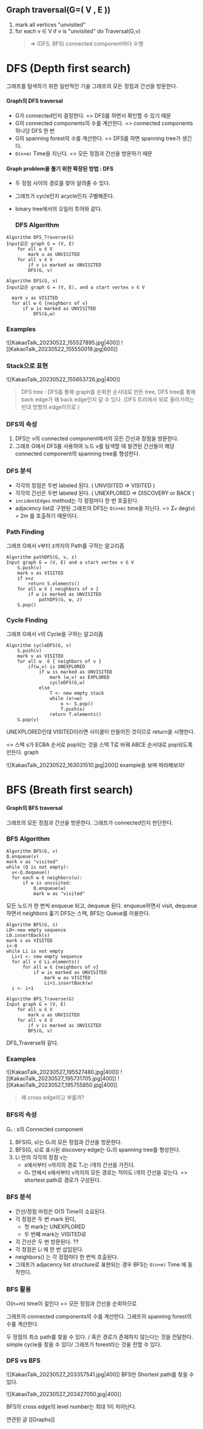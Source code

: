 ## Graph traversal(G=( V , E ))
1. mark all vertices "unvisited"
2. for each v ∈ V
		if v is "unvisited"
		 do Traversal(G,v)
	  >=> (DFS, BFS) connected component마다 수행
		 
# DFS (Depth first search)
그래프를 탐색하기 위한 일반적인 기술
그래프의 모든 정점과 간선을 방문한다.
#### Graph의 DFS traversal
* G가 connected인지 결정한다.
	=> DFS를 하면서 확인할 수 있기 때문
* G의 connected components의 수를 계산한다.
	=> connected components 하나당 DFS 한 번
* G의 spanning forest의 수를 계산한다.
	=> DFS를 하면 spanning tree가 생긴다.
* `O(n+m)` Time을 지닌다.
	=> 모든 정점과 간선을 방문하기 때문
#### Graph problem을 풀기 위한 확장된 방법 : DFS
* 두 정점 사이의 경로를 찾아 알려줄 수 있다.
* 그래프가 cycle인지 acycle인지 구별해준다.
* binary tree에서의 오일러 투어와 같다.
  
  ### DFS Algorithm
  
```
Algorithm DFS_Traverse(G)
Input값은 graph G = (V, E)
	for all u ∈ V
		mark u as UNVISITED
	for all v ∈ V
		if v is marked as UNVISITED
		DFS(G, v)
```
  
  ```
Algorithm DFS(G, v)
Input값은 graph G = (V, E), and a start vertex v ∈ V

	mark v as VISITED
	for all w ∈ {neighbors of v}
		if w is marked as UNVISITED
			DFS(G,w)
```

### Examples
![[KakaoTalk_20230522_155527895.jpg|400]]
![[KakaoTalk_20230522_155550019.jpg|600]]
### Stack으로 표현
![[KakaoTalk_20230522_155653726.jpg|400]]

> DFS tree : DFS를 통해 graph를 순회한 순서대로 만든 tree, 
> DFS tree를 통해 back edge가 왜 back edge인지 알 수 있다. (DFS 트리에서 위로 올라가려는 반대 방향의 edge이므로 )


### DFS의 속성
1. DFS는 v의 connected component에서의 모든 간선과 정점을 방문한다.
2. 그래프 G에서 DFS를 사용하여 노드 v를 탐색할 때 발견된 간선들이 해당 connected component의 spanning tree를 형성한다.

### DFS 분석
* 각각의 정점은 두번 labeled 된다. ( UNVISITED => VISITED )
* 각각의 간선은 두번 labeled 된다. ( UNEXPLORED => DISCOVERY or BACK )
* `incidentEdges` method는 각 정점마다 한 번 호출된다.
* adjacency list로 구현된 그래프의 DFS는 `O(n+m)` time을 지닌다.
=>  Σ<span style="font-size:12px">v</span> deg(v) = 2m 를 호출하기 때문이다.

### Path Finding

그래프 G에서 v부터 z까지의 Path를 구하는 알고리즘
```
Algorithm pathDFS(G, v, z)
Input graph G = (V, E) and a start vertex v ∈ V
	S.push(v)
	mark v as VISITED
	if v=z
		return S.elements()
	for all w ∈ { neighbors of v }
		if w is marked as UNVISITED
			pathDFS(G, w, z)
	S.pop()
```

### Cycle Finding

그래프 G에서 v의 Cycle을 구하는 알고리즘
```
Algorithm cycleDFS(G, v)
	S.push(v)
	mark v as VISITED
	for all w  ∈ { neighbors of v }
		if(w,v) is UNEXPLORED
			if w is marked as UNVISITED
				mark (w,v) as EXPLORED
				cycleDFS(G,w)
			else
				T <- new empty stack
				while (o!=w)
					o <- S.pop()
					T.push(o)
				return T.elements()
	S.pop(v)
```
UNEXPLORED인데 VISITED이라면 사이클이 만들어진 것이므로 return을 시행한다.

=> 스택 s가 ECBA 순서로 pop되는 것을 스택 T로 바꿔 ABCE 순서대로 pop되도록 만든다.
graph

![[KakaoTalk_20230522_163031510.jpg|200]]
example을 보며 따라해보자!

# BFS (Breath first search)
#### Graph의 BFS traversal
그래프의 모든 정점과 간선을 방문한다.
그래프가 connected인지 판단한다.

### BFS Algorithm

  ``` 교수님 pseudo code
Algorithm BFS(G, v)
Q.enqueue(v)
mark v as "visited"
while (Q is not empty):
	u<-Q.dequeue()
	for each w ∈ neighbors(u):
		if w is unvisited:
			Q.enqueue(w)
			mark w as "visited"
```
모든 노드가 한 번씩 enqueue 되고, dequeue 된다.
enqueue하면서 visit, dequeue하면서 neighbors 훑기
DFS는 스택, BFS는 Queue를 이용한다.

  ``` 강의노트 pseudo code
Algorithm BFS(G, s)
L0<-new empty sequence
L0.insertBack(s)
mark s as VISITED
i<-0
while Li is not empty
	Li+1 <- new empty sequence
	for all v ∈ Li.elements()
		for all w ∈ {neighbors of v}
			if w is marked as UNVISITED
				mark w as VISITED
				Li+1.insertBack(w)
	i <- i+1
```

```
Algorithm BFS_Traverse(G)
Input graph G = (V, E)
	for all u ∈ V
		mark u as UNVISITED
	for all v ∈ V
		if v is marked as UNVISITED
		BFS(G, v)
```
  DFS_Traverse와 같다.

### Examples

![[KakaoTalk_20230527_195527480.jpg|400]]
![[KakaoTalk_20230527_195731705.jpg|400]]
![[KakaoTalk_20230527_195755850.jpg|400]]

> 왜 cross edge라고 부를까?


### BFS의 속성
G<span style="font-size:9px">s</span> : s의 Connected component
1. BFS(G, s)는 G<span style="font-size:9px">s</span>의 모든 정점과 간선을 방문한다.
2. BFS(G, s)로 표시된 discovery edge는 G<span style="font-size:9px">s</span>의 spanning tree를 형성한다.
3. Li 안의 각각의 정점 v는
	* s에서부터 v까지의 경로 T<span style="font-size:9px">s</span>는 i개의 간선을 가진다.
	* G<span style="font-size:9px">s</span> 안에서 s에서부터 v까지의 모든 경로는 적어도 i개의 간선을 갖는다.
	=> shortest path로 경로가 구성된다.

### BFS 분석
* 간선/정점 마킹은 O(1) Time이 소요된다.
* 각 정점은 두 번 mark 된다,
	* 첫 mark는 UNEXPLORED
	* 두 번째 mark는 VISITED로
* 각 간선은 두 번 방문된다. ??
* 각 정점은 L<span style="font-size:11px">i</span> 에 한 번 삽입된다.
* neighbors() 는 각 정점마다 한 번씩 호출된다.
* 그래프가 adjacency list structure로 표현되는 경우 BFS는 `O(n+m)` Time 에 동작한다. 

### BFS 활용
O(n+m) time이 걸린다 => 모든 정점과 간선을 순회하므로

그래프의 connected components의 수를 계산한다.
그래프의 spanning forest의 수를 계산한다.

두 정점의 최소 path를 찾을 수 있다. / 혹은 경로가 존재하지 않는다는 것을 전달한다.
simple cycle을 찾을 수 있다/ 그래프가 forest라는 것을 전할 수 있다.


### DFS vs BFS

![[KakaoTalk_20230527_203357541.jpg|400]]
BFS만 Shortest path를 찾을 수 있다.

![[KakaoTalk_20230527_203427050.jpg|400]]

BFS의 cross edge의 level number는 최대 1이 차이난다.

연관된 글
[[Graphs]]